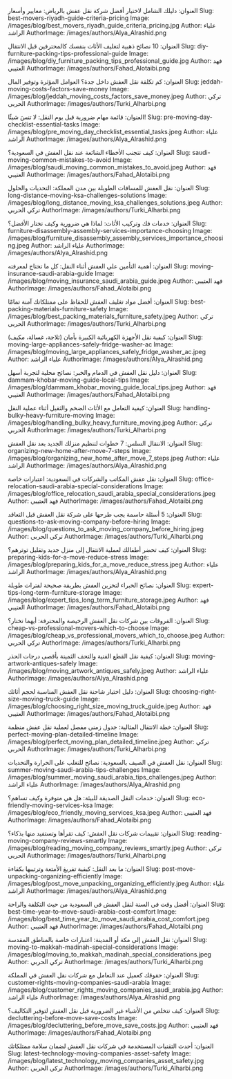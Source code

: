العنوان: دليلك الشامل لاختيار أفضل شركة نقل عفش بالرياض: معايير وأسعار
Slug: best-movers-riyadh-guide-criteria-pricing
Image: /images/blog/best_movers_riyadh_guide_criteria_pricing.jpg
Author: علياء الراشد
AuthorImage: /images/authors/Alya_Alrashid.png

العنوان: 10 نصائح ذهبية لتغليف الأثاث بنفسك كالمحترفين قبل الانتقال
Slug: diy-furniture-packing-tips-professional-guide
Image: /images/blog/diy_furniture_packing_tips_professional_guide.jpg
Author: فهد العتيبي
AuthorImage: /images/authors/Fahad_Alotaibi.png

العنوان: كم تكلفة نقل العفش داخل جدة؟ العوامل المؤثرة وتوفير المال
Slug: jeddah-moving-costs-factors-save-money
Image: /images/blog/jeddah_moving_costs_factors_save_money.jpeg
Author: تركي الحربي
AuthorImage: /images/authors/Turki_Alharbi.png

العنوان: قائمة مهام ضرورية قبل يوم النقل: لا تنسَ شيئًا!
Slug: pre-moving-day-checklist-essential-tasks
Image: /images/blog/pre_moving_day_checklist_essential_tasks.jpeg
Author: علياء الراشد
AuthorImage: /images/authors/Alya_Alrashid.png

العنوان: كيف تتجنب الأخطاء الشائعة عند نقل العفش في السعودية؟
Slug: saudi-moving-common-mistakes-to-avoid
Image: /images/blog/saudi_moving_common_mistakes_to_avoid.jpeg
Author: فهد العتيبي
AuthorImage: /images/authors/Fahad_Alotaibi.png

العنوان: نقل العفش للمسافات الطويلة بين مدن المملكة: التحديات والحلول
Slug: long-distance-moving-ksa-challenges-solutions
Image: /images/blog/long_distance_moving_ksa_challenges_solutions.jpeg
Author: تركي الحربي
AuthorImage: /images/authors/Turki_Alharbi.png

العنوان: خدمات فك وتركيب الأثاث: لماذا هي ضرورية وكيف تختار الأفضل؟
Slug: furniture-disassembly-assembly-services-importance-choosing
Image: /images/blog/furniture_disassembly_assembly_services_importance_choosing.jpeg
Author: علياء الراشد
AuthorImage: /images/authors/Alya_Alrashid.png

العنوان: أهمية التأمين على العفش أثناء النقل: كل ما تحتاج لمعرفته
Slug: moving-insurance-saudi-arabia-guide
Image: /images/blog/moving_insurance_saudi_arabia_guide.jpeg
Author: فهد العتيبي
AuthorImage: /images/authors/Fahad_Alotaibi.png

العنوان: أفضل مواد تغليف العفش للحفاظ على ممتلكاتك آمنة تمامًا
Slug: best-packing-materials-furniture-safety
Image: /images/blog/best_packing_materials_furniture_safety.jpeg
Author: تركي الحربي
AuthorImage: /images/authors/Turki_Alharbi.png

العنوان: كيفية نقل الأجهزة الكهربائية الكبيرة بأمان (ثلاجة، غسالة، مكيف)
Slug: moving-large-appliances-safely-fridge-washer-ac
Image: /images/blog/moving_large_appliances_safely_fridge_washer_ac.jpeg
Author: علياء الراشد
AuthorImage: /images/authors/Alya_Alrashid.png

العنوان: دليل نقل العفش في الدمام والخبر: نصائح محلية لتجربة أسهل
Slug: dammam-khobar-moving-guide-local-tips
Image: /images/blog/dammam_khobar_moving_guide_local_tips.jpeg
Author: فهد العتيبي
AuthorImage: /images/authors/Fahad_Alotaibi.png

العنوان: كيفية التعامل مع الأثاث الضخم والثقيل أثناء عملية النقل
Slug: handling-bulky-heavy-furniture-moving
Image: /images/blog/handling_bulky_heavy_furniture_moving.jpeg
Author: تركي الحربي
AuthorImage: /images/authors/Turki_Alharbi.png

العنوان: الانتقال السلس: 7 خطوات لتنظيم منزلك الجديد بعد نقل العفش
Slug: organizing-new-home-after-move-7-steps
Image: /images/blog/organizing_new_home_after_move_7_steps.jpeg
Author: علياء الراشد
AuthorImage: /images/authors/Alya_Alrashid.png

العنوان: نقل عفش المكاتب والشركات في السعودية: اعتبارات خاصة
Slug: office-relocation-saudi-arabia-special-considerations
Image: /images/blog/office_relocation_saudi_arabia_special_considerations.jpeg
Author: فهد العتيبي
AuthorImage: /images/authors/Fahad_Alotaibi.png

العنوان: 5 أسئلة حاسمة يجب طرحها على شركة نقل العفش قبل التعاقد
Slug: questions-to-ask-moving-company-before-hiring
Image: /images/blog/questions_to_ask_moving_company_before_hiring.jpeg
Author: تركي الحربي
AuthorImage: /images/authors/Turki_Alharbi.png

العنوان: كيف تحضر أطفالك لعملية الانتقال إلى منزل جديد وتقليل توترهم؟
Slug: preparing-kids-for-a-move-reduce-stress
Image: /images/blog/preparing_kids_for_a_move_reduce_stress.jpeg
Author: علياء الراشد
AuthorImage: /images/authors/Alya_Alrashid.png

العنوان: نصائح الخبراء لتخزين العفش بطريقة صحيحة لفترات طويلة
Slug: expert-tips-long-term-furniture-storage
Image: /images/blog/expert_tips_long_term_furniture_storage.jpeg
Author: فهد العتيبي
AuthorImage: /images/authors/Fahad_Alotaibi.png

العنوان: الفروقات بين شركات نقل العفش الرخيصة والمحترفة: أيهما تختار؟
Slug: cheap-vs-professional-movers-which-to-choose
Image: /images/blog/cheap_vs_professional_movers_which_to_choose.jpeg
Author: تركي الحربي
AuthorImage: /images/authors/Turki_Alharbi.png

العنوان: كيفية نقل القطع الفنية والتحف الثمينة بأقصى درجات الحذر
Slug: moving-artwork-antiques-safely
Image: /images/blog/moving_artwork_antiques_safely.jpeg
Author: علياء الراشد
AuthorImage: /images/authors/Alya_Alrashid.png

العنوان: دليل اختيار شاحنة نقل العفش المناسبة لحجم أثاثك
Slug: choosing-right-size-moving-truck-guide
Image: /images/blog/choosing_right_size_moving_truck_guide.jpeg
Author: فهد العتيبي
AuthorImage: /images/authors/Fahad_Alotaibi.png

العنوان: خطة الانتقال المثالية: جدول زمني مفصل لعملية نقل عفش منظمة
Slug: perfect-moving-plan-detailed-timeline
Image: /images/blog/perfect_moving_plan_detailed_timeline.jpeg
Author: تركي الحربي
AuthorImage: /images/authors/Turki_Alharbi.png

العنوان: نقل العفش في الصيف بالسعودية: نصائح للتغلب على الحرارة والتحديات
Slug: summer-moving-saudi-arabia-tips-challenges
Image: /images/blog/summer_moving_saudi_arabia_tips_challenges.jpeg
Author: علياء الراشد
AuthorImage: /images/authors/Alya_Alrashid.png

العنوان: خدمات النقل الصديقة للبيئة: هل هي متوفرة وكيف تساهم؟
Slug: eco-friendly-moving-services-ksa
Image: /images/blog/eco_friendly_moving_services_ksa.jpeg
Author: فهد العتيبي
AuthorImage: /images/authors/Fahad_Alotaibi.png

العنوان: تقييمات شركات نقل العفش: كيف تقرأها وتستفيد منها بذكاء؟
Slug: reading-moving-company-reviews-smartly
Image: /images/blog/reading_moving_company_reviews_smartly.jpeg
Author: تركي الحربي
AuthorImage: /images/authors/Turki_Alharbi.png

العنوان: ما بعد النقل: كيفية تفريغ الأمتعة وترتيبها بكفاءة
Slug: post-move-unpacking-organizing-efficiently
Image: /images/blog/post_move_unpacking_organizing_efficiently.jpeg
Author: علياء الراشد
AuthorImage: /images/authors/Alya_Alrashid.png

العنوان: أفضل وقت في السنة لنقل العفش في السعودية من حيث التكلفة والراحة
Slug: best-time-year-to-move-saudi-arabia-cost-comfort
Image: /images/blog/best_time_year_to_move_saudi_arabia_cost_comfort.jpeg
Author: فهد العتيبي
AuthorImage: /images/authors/Fahad_Alotaibi.png

العنوان: نقل العفش إلى مكة أو المدينة: اعتبارات خاصة بالمناطق المقدسة
Slug: moving-to-makkah-madinah-special-considerations
Image: /images/blog/moving_to_makkah_madinah_special_considerations.jpeg
Author: تركي الحربي
AuthorImage: /images/authors/Turki_Alharbi.png

العنوان: حقوقك كعميل عند التعامل مع شركات نقل العفش في المملكة
Slug: customer-rights-moving-companies-saudi-arabia
Image: /images/blog/customer_rights_moving_companies_saudi_arabia.jpg
Author: علياء الراشد
AuthorImage: /images/authors/Alya_Alrashid.png

العنوان: كيف تتخلص من الأشياء غير الضرورية قبل نقل العفش لتوفير التكاليف؟
Slug: decluttering-before-move-save-costs
Image: /images/blog/decluttering_before_move_save_costs.jpg
Author: فهد العتيبي
AuthorImage: /images/authors/Fahad_Alotaibi.png

العنوان: أحدث التقنيات المستخدمة في شركات نقل العفش لضمان سلامة ممتلكاتك
Slug: latest-technology-moving-companies-asset-safety
Image: /images/blog/latest_technology_moving_companies_asset_safety.jpg
Author: تركي الحربي
AuthorImage: /images/authors/Turki_Alharbi.png
